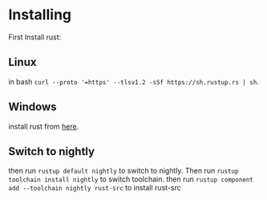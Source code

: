# Installing

First Install rust:

## Linux
in bash `curl --proto '=https' --tlsv1.2 -sSf https://sh.rustup.rs | sh`.

## Windows
install rust from <a href="https://win.rustup.rs/x86_64"> here</a>.

## Switch to nightly
then run `rustup default nightly` to switch to nightly. Then run 
`rustup toolchain install nightly` to switch toolchain. then run `rustup component add --toolchain nightly rust-src` to install rust-src
